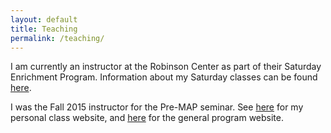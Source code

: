 ```yaml
---
layout: default
title: Teaching
permalink: /teaching/
---
```


I am currently an instructor at the Robinson Center as part of their Saturday
Enrichment Program. Information about my Saturday classes can be found [here](http://kgarofali.github.io/robinson-center/).

I was the Fall 2015 instructor for the Pre-MAP seminar. See [here](http://kgarofali.github.io/Pre-MAP/) for my personal class website, and [here](http://depts.washington.edu/premap/) for the general program website.  
